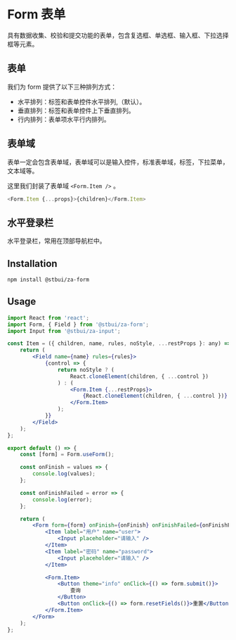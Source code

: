 # Form 表单

具有数据收集、校验和提交功能的表单，包含复选框、单选框、输入框、下拉选择框等元素。

## 表单

我们为 form 提供了以下三种排列方式：

-   水平排列：标签和表单控件水平排列,（默认）。
-   垂直排列：标签和表单控件上下垂直排列。
-   行内排列：表单项水平行内排列。

## 表单域

表单一定会包含表单域，表单域可以是输入控件，标准表单域，标签，下拉菜单，文本域等。

这里我们封装了表单域 `<Form.Item />` 。

```js
<Form.Item {...props}>{children}</Form.Item>
```

## 水平登录栏

水平登录栏，常用在顶部导航栏中。

## Installation

```sh
npm install @stbui/za-form
```

## Usage

```jsx | pure
import React from 'react';
import Form, { Field } from '@stbui/za-form';
import Input from '@stbui/za-input';

const Item = ({ children, name, rules, noStyle, ...restProps }: any) => {
    return (
        <Field name={name} rules={rules}>
            {control => {
                return noStyle ? (
                    React.cloneElement(children, { ...control })
                ) : (
                    <Form.Item {...restProps}>
                        {React.cloneElement(children, { ...control })}
                    </Form.Item>
                );
            }}
        </Field>
    );
};

export default () => {
    const [form] = Form.useForm();

    const onFinish = values => {
        console.log(values);
    };

    const onFinishFailed = error => {
        console.log(error);
    };

    return (
        <Form form={form} onFinish={onFinish} onFinishFailed={onFinishFailed}>
            <Item label="用户" name="user">
                <Input placeholder="请输入" />
            </Item>
            <Item label="密码" name="password">
                <Input placeholder="请输入" />
            </Item>

            <Form.Item>
                <Button theme="info" onClick={() => form.submit()}>
                    查询
                </Button>
                <Button onClick={() => form.resetFields()}>重置</Button>
            </Form.Item>
        </Form>
    );
};
```
